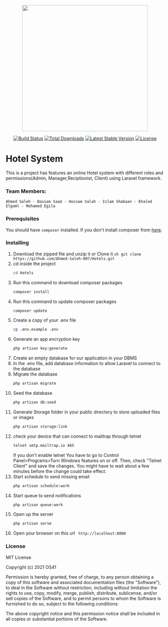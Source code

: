 <p align="center"><a href="https://laravel.com" target="_blank"><img src="https://raw.githubusercontent.com/laravel/art/master/logo-lockup/5%20SVG/2%20CMYK/1%20Full%20Color/laravel-logolockup-cmyk-red.svg" width="400"></a></p>

<p align="center">
<a href="https://travis-ci.org/laravel/framework"><img src="https://travis-ci.org/laravel/framework.svg" alt="Build Status"></a>
<a href="https://packagist.org/packages/laravel/framework"><img src="https://img.shields.io/packagist/dt/laravel/framework" alt="Total Downloads"></a>
<a href="https://packagist.org/packages/laravel/framework"><img src="https://img.shields.io/packagist/v/laravel/framework" alt="Latest Stable Version"></a>
<a href="https://packagist.org/packages/laravel/framework"><img src="https://img.shields.io/packagist/l/laravel/framework" alt="License"></a>
</p>

# Hotel System

This is a project has features an online Hotel system with different roles and permissions(Admin, Manager,Reciptionist, Client) using Laravel framework. 

### Team Members:
	Ahmed Saleh - Bassam Saad - Hossam Salah - Islam Shabaan - Khaled Elgaml - Mohamed Egila

### Prerequisites

You should have  `composer` installed. If you don't install composer from [here](https://getcomposer.org/download/).

### Installing
1. Download the zipped file and unzip it or Clone it
		```sh
		git clone https://github.com/Ahmed-Saleh-007/Hotels.git
		```
2. cd inside the project
    ```sh
    cd Hotels
    ```
3.  Run this command to download composer packages
    ```sh
    composer install
    ```
4. Run this command to update composer packages
    ```sh
    composer update
    ```
5. Create a copy of your .env file
    ```sh
    cp .env.example .env
    ```
6. Generate an app encryption key
    ```sh
    php artisan key:generate
    ```
7. Create an empty database for our application in your DBMS
8. In the .env file, add database information to allow Laravel to connect to the database
9. Migrate the database
    ```sh
    php artisan migrate
    ```
10. Seed the database
    ```sh
    php artisan db:seed
    ```
11. Generate Storage folder in your public directory to store uploaded files or images
    ```sh
    php artisan storage:link
    ```
12. check your device that can connect to mailtrap through telnet
    ```sh
    telnet smtp.mailtrap.io 465
    ```
    If you don't enable telnet
    You have to go to Control Panel>Programs>Turn Windows features on or off. Then, check "Telnet Client" and save the changes. You might have to wait about a few minutes before the change could take effect.
12. Start schedule to send missing email
    ```sh
    php artisan schedule:work
    ```
13. Start queue to send notifications
    ```sh
    php artisan queue:work
    ```
14. Open up the server
    ```sh
    php artisan serve
    ```
15. Open your browser on this url ``` http://localhost:8000```

### License
MIT License

Copyright (c) 2021 OS41

Permission is hereby granted, free of charge, to any person obtaining a copy of this software and associated documentation files (the "Software"), to deal in the Software without restriction, including without limitation the rights to use, copy, modify, merge, publish, distribute, sublicense, and/or sell copies of the Software, and to permit persons to whom the Software is furnished to do so, subject to the following conditions:

The above copyright notice and this permission notice shall be included in all copies or substantial portions of the Software.
